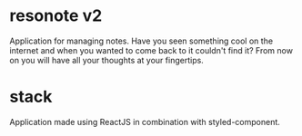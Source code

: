 # resonote v2
Application for managing notes. Have you seen something cool on the internet and when you wanted to come back to it couldn't find it? From now on you will have all your thoughts at your fingertips.

# stack
Application made using ReactJS in combination with styled-component.
